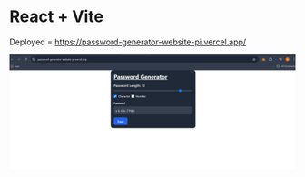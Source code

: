 # React + Vite

Deployed = https://password-generator-website-pi.vercel.app/

![alt text](image.png)